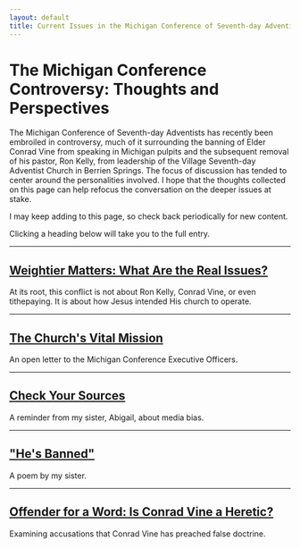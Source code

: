 ```yaml
---
layout: default
title: Current Issues in the Michigan Conference of Seventh-day Adventists
---
```


# The Michigan Conference Controversy: Thoughts and Perspectives

The Michigan Conference of Seventh-day Adventists has recently been embroiled in controversy, much of it surrounding the banning of Elder Conrad Vine from speaking in Michigan pulpits and the subsequent removal of his pastor, Ron Kelly, from leadership of the Village Seventh-day Adventist Church in Berrien Springs. The focus of discussion has tended to center around the personalities involved. I hope that the thoughts collected on this page can help refocus the conversation on the deeper issues at stake.

I may keep adding to this page, so check back periodically for new content.

Clicking a heading below will take you to the full entry.

---

## [Weightier Matters: What Are the Real Issues?](/misda-controversy/weightier-matters)
At its root, this conflict is not about Ron Kelly, Conrad Vine, or even tithepaying. It is about how Jesus intended His church to operate.

---

## [The Church's Vital Mission](/misda-controversy/the-church's-vital-mission)
An open letter to the Michigan Conference Executive Officers.

---

## [Check Your Sources](/misda-controversy/check-your-sources)
A reminder from my sister, Abigail, about media bias.

---

## ["He's Banned"](/misda-controversy/he's-banned)
A poem by my sister.

---

## [Offender for a Word: Is Conrad Vine a Heretic?](/misda-controversy/offender-for-a-word)
Examining accusations that Conrad Vine has preached false doctrine.

